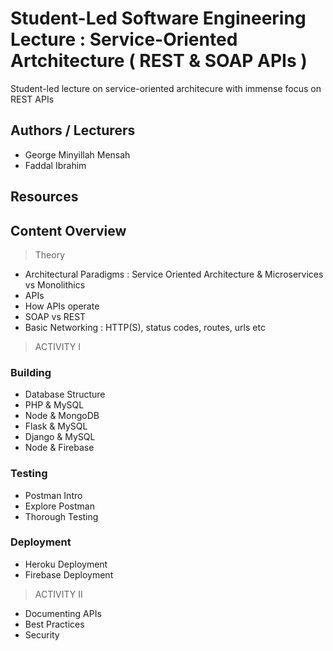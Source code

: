 # Student-Led Software Engineering Lecture : Service-Oriented Artchitecture ( REST & SOAP APIs )

Student-led lecture on service-oriented architecure with immense focus on REST APIs

## Authors / Lecturers

- George Minyillah Mensah
- Faddal Ibrahim

## Resources

## Content Overview

> Theory

- Architectural Paradigms : Service Oriented Architecture & Microservices vs Monolithics
- APIs
- How APIs operate
- SOAP vs REST
- Basic Networking : HTTP(S), status codes, routes, urls etc

> ACTIVITY I

### Building

- Database Structure
- PHP & MySQL
- Node & MongoDB
- Flask & MySQL
- Django & MySQL
- Node & Firebase

### Testing

- Postman Intro
- Explore Postman
- Thorough Testing

### Deployment

- Heroku Deployment
- Firebase Deployment

> ACTIVITY II

- Documenting APIs
- Best Practices
- Security
